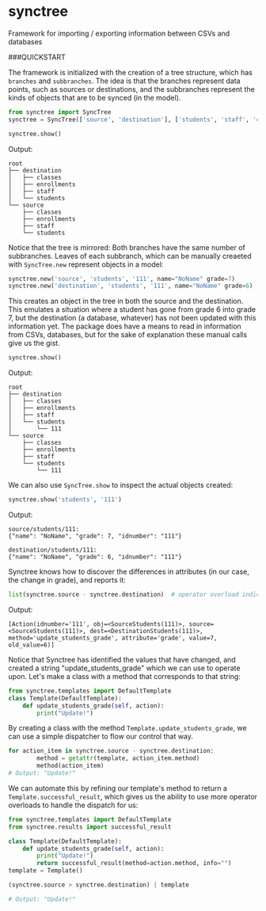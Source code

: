 # synctree
Framework for importing / exporting information between CSVs and databases

###QUICKSTART

The framework is initialized with the creation of a tree structure, which has `branches` and `subbranches`. The idea is that the branches represent data points, such as sources or destinations, and the subbranches represent the kinds of objects that are to be synced (in the model).

```python
from synctree import SyncTree
synctree = SyncTree(['source', 'destination'], ['students', 'staff', 'classes', 'enrollments'])

synctree.show()
```

Output:

```
root
├── destination
│   ├── classes
│   ├── enrollments
│   ├── staff
│   └── students
└── source
    ├── classes
    ├── enrollments
    ├── staff
    └── students
```

Notice that the tree is mirrored: Both branches have the same number of subbranches. Leaves of each subbranch, which can be manually creaeted with `SyncTree.new` represent objects in a model:

```python
synctree.new('source', 'students', '111', name="NoName" grade=7)
synctree.new('destination', 'students', '111', name="NoName" grade=6)
```

This creates an object in the tree in both the source and the destination. This emulates a situation where a student has gone from grade 6 into grade 7, but the destination (a database, whatever) has not been updated with this information yet. The package does have a means to read in information from CSVs, databases, but for the sake of explanation these manual calls give us the gist.

```python
synctree.show()
```

Output:

```
root
├── destination
│   ├── classes
│   ├── enrollments
│   ├── staff
│   └── students
│       └── 111
└── source
    ├── classes
    ├── enrollments
    ├── staff
    └── students
        └── 111
```

We can also use ```SyncTree.show``` to inspect the actual objects created:

```python
synctree.show('students', '111')
```

Output:

```
source/students/111:
{"name": "NoName", "grade": 7, "idnumber": "111"}

destination/students/111:
{"name": "NoName", "grade": 6, "idnumber": "111"}
```

Synctree knows how to discover the differences in attributes (in our case, the change in grade), and reports it:

```python
list(synctree.source - synctree.destination)  # operator overload indicates "find the difference"
```

Output:

```
[Action(idnumber='111', obj=<SourceStudents(111)>, source=<SourceStudents(111)>, dest=<DestinationStudents(111)>, method='update_students_grade', attribute='grade', value=7, old_value=6)]
```

Notice that Synctree has identified the values that have changed, and created a string "update_students_grade" which we can use to operate upon. Let's make a class with a method that corresponds to that string:

```python
from synctree.templates import DefaultTemplate
class Template(DefaultTemplate):
    def update_students_grade(self, action):
        print("Update!")
```

By creating a class with the method ```Template.update_students_grade```, we can use a simple dispatcher to flow our control that way.

```python
for action_item in synctree.source - synctree.destination:
        method = getattr(template, action_item.method)
        method(action_item)
# Output: "Update!"
```

We can automate this by refining our template's method to return a ```Template.successful_result```, which gives us the ability to use more operator overloads to handle the dispatch for us:

```python
from synctree.templates import DefaultTemplate
from synctree.results import successful_result

class Template(DefaultTemplate):
    def update_students_grade(self, action):
        print("Update!")
        return successful_result(method=action.method, info="")
template = Template()

(synctree.source > synctree.destination) | template

# Output: "Update!"
```
